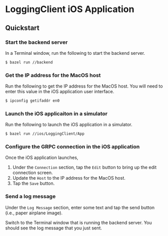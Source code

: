 # LoggingClient iOS Application

## Quickstart

### Start the backend server

In a Terminal window, run the following to start the backend server.

```sh
$ bazel run //backend
```

### Get the IP address for the MacOS host

Run the following to get the IP address for the MacOS host. You will need to enter this value in the
iOS application user interface.

```sh
$ ipconfig getifaddr en0
```

### Launch the iOS applicaiton in a simulator

Run the following to launch the iOS application in a simulator.

```sh
$ bazel run //ios/LoggingClient/App
```

### Configure the GRPC connection in the iOS application

Once the iOS application launches,

1. Under the `Connection` section, tap the `Edit` button to bring up the edit connection screen.
2. Update the `Host` to the IP address for the MacOS host.
3. Tap the `Save` button.

### Send a log message

Under the `Log Message` section, enter some text and tap the send button (i.e., paper airplane
image).

Switch to the Terminal window that is running the backend server. You should see the log message
that you just sent.
